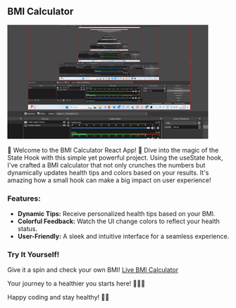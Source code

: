 ## BMI Calculator

![Demo](./ezgif.com-crop.gif)


🚀 Welcome to the BMI Calculator React App! 🌟
Dive into the magic of the State Hook with this simple yet powerful project. Using the useState hook, I've crafted a BMI calculator that not only crunches the numbers but dynamically updates health tips and colors based on your results. It's amazing how a small hook can make a big impact on user experience!

### Features:
- **Dynamic Tips:** Receive personalized health tips based on your BMI.
- **Colorful Feedback:** Watch the UI change colors to reflect your health status.
- **User-Friendly:** A sleek and intuitive interface for a seamless experience.

### Try It Yourself!
Give it a spin and check your own BMI! [Live BMI Calculator](https://lnkd.in/dKfHCdyB)


Your journey to a healthier you starts here! 🏋️‍♂️💪

Happy coding and stay healthy! 🌈✨


